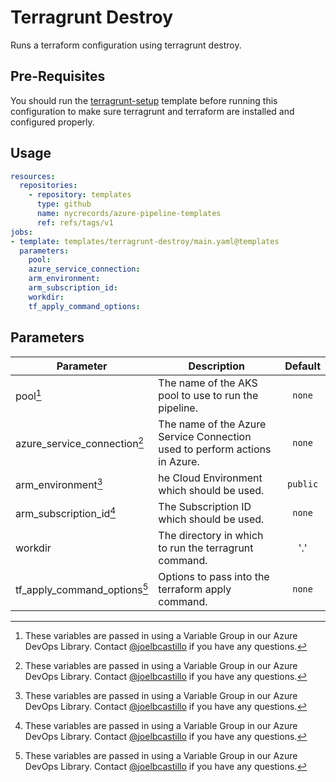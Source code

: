 Terragrunt Destroy
================

Runs a terraform configuration using terragrunt destroy.

Pre-Requisites
--------------

You should run the [terragrunt-setup](../terragrunt-setup/README.md) template before running this configuration to make sure terragrunt and terraform are installed and configured properly.

Usage
-----

```yaml
resources:
  repositories:
    - repository: templates
      type: github
      name: nycrecords/azure-pipeline-templates
      ref: refs/tags/v1
jobs:
- template: templates/terragrunt-destroy/main.yaml@templates
  parameters:
    pool: 
    azure_service_connection: 
    arm_environment: 
    arm_subscription_id: 
    workdir:
    tf_apply_command_options: 
```

Parameters
----------

| Parameter                    | Description                                                                | Default  |
| ---------------------------- | -------------------------------------------------------------------------- | :------: |
| pool[^1]                     | The name of the AKS pool to use to run the pipeline.                       |  `none`  |
| azure_service_connection[^1] | The name of the Azure Service Connection used to perform actions in Azure. |  `none`  |
| arm_environment[^1]          | he Cloud Environment which should be used.                                 | `public` |
| arm_subscription_id[^1]      | The Subscription ID which should be used.                                  |  `none`  |
| workdir                      | The directory in which to run the terragrunt command.                      |   '.'    |
| tf_apply_command_options[^1] | Options to pass into the terraform apply command.                          |  `none`  |

[^1]: These variables are passed in using a Variable Group in our Azure DevOps Library. Contact [@joelbcastillo](https://github.com/joelbcastillo) if you have any questions.
